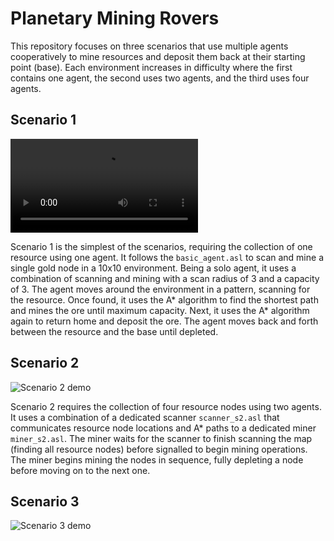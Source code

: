 # Planetary Mining Rovers

This repository focuses on three scenarios that use multiple agents cooperatively to mine resources and deposit them back at their starting point (base). Each environment increases in difficulty where the first contains one agent, the second uses two agents, and the third uses four agents.

## Scenario 1

![Scenario 1 demo](../demos/s1.mp4)

Scenario 1 is the simplest of the scenarios, requiring the collection of one resource using one agent. It follows the `basic_agent.asl` to scan and mine a single gold node in a 10x10 environment. Being a solo agent, it uses a combination of scanning and mining with a scan radius of 3 and a capacity of 3. The agent moves around the environment in a pattern, scanning for the resource. Once found, it uses the A* algorithm to find the shortest path and mines the ore until maximum capacity. Next, it uses the A* algorithm again to return home and deposit the ore. The agent moves back and forth between the resource and the base until depleted.

## Scenario 2

![Scenario 2 demo](demos/s2.gif)

Scenario 2 requires the collection of four resource nodes using two agents. It uses a combination of a dedicated scanner `scanner_s2.asl` that communicates resource node locations and A* paths to a dedicated miner `miner_s2.asl`. The miner waits for the scanner to finish scanning the map (finding all resource nodes) before signalled to begin mining operations. The miner begins mining the nodes in sequence, fully depleting a node before moving on to the next one.

## Scenario 3

![Scenario 3 demo](demos/s3.gif)
 